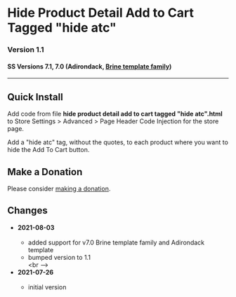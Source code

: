 # Hide Product Detail Add to Cart Tagged "hide atc"

### Version 1.1

#### SS Versions 7.1, 7.0 (Adirondack, [Brine template family](https://support.squarespace.com/hc/en-us/articles/212512738-Brine-template-family))

---

## Quick Install

Add code from file **hide product detail add to cart tagged "hide atc".html** to
Store Settings > Advanced > Page Header Code Injection for the store page.

Add a "hide atc" tag, without the quotes, to each product where you want to hide
the Add To Cart button.

## Make a Donation

Please consider [making a donation](https://github.com/tomsWebConsulting/twcsl#make-a-donation).

## Changes

* **2021-08-03**
<br><br>
  * added support for v7.0 Brine template family and Adirondack template
  * bumped version to 1.1
  <br><br -->
* **2021-07-26**
<br><br>
  * initial version
